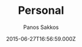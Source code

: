 ---
title: Personal
github: https://github.com/le4ker/personal-jekyll-theme
demo: https://le4ker.github.io/personal-jekyll-theme/
author: Panos Sakkos
ssg:
  - Jekyll
cms:
  - Markdown
date: 2015-06-27T16:56:59.000Z
description: ' :bowtie: { Personal } Jekyll theme'
draft: false
publish_date: '2015-06-27T16:56:59Z'
update_date: '2020-07-11T01:20:35Z'
github_star: 591
github_fork: 627
---